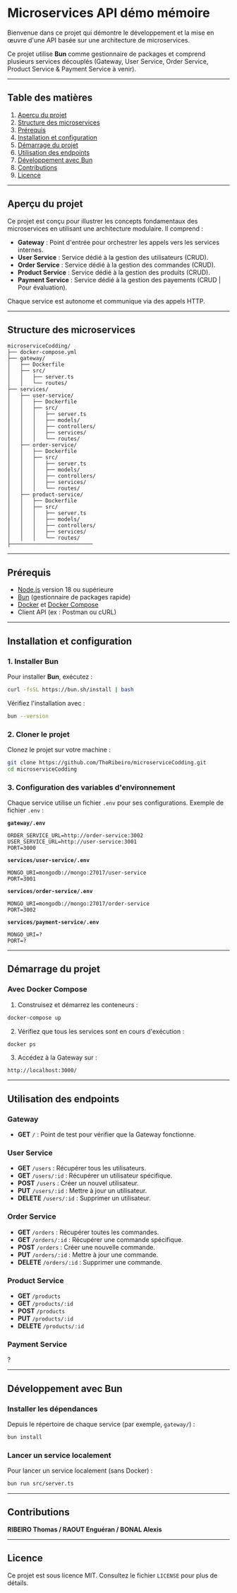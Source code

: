 # Microservices API démo mémoire

Bienvenue dans ce projet qui démontre le développement et la mise en œuvre d'une API basée sur une architecture de microservices. 

Ce projet utilise **Bun** comme gestionnaire de packages et comprend plusieurs services découplés (Gateway, User Service, Order Service, Product Service & Payment Service à venir).

---

## Table des matières

1. [Aperçu du projet](#aperçu-du-projet)
2. [Structure des microservices](#structure-des-microservices)
3. [Prérequis](#prérequis)
4. [Installation et configuration](#installation-et-configuration)
5. [Démarrage du projet](#démarrage-du-projet)
6. [Utilisation des endpoints](#utilisation-des-endpoints)
7. [Développement avec Bun](#développement-avec-bun)
8. [Contributions](#contributions)
9. [Licence](#licence)

---

## Aperçu du projet

Ce projet est conçu pour illustrer les concepts fondamentaux des microservices en utilisant une architecture modulaire. Il comprend :

- **Gateway** : Point d'entrée pour orchestrer les appels vers les services internes.
- **User Service** : Service dédié à la gestion des utilisateurs (CRUD).
- **Order Service** : Service dédié à la gestion des commandes (CRUD).
- **Product Service** : Service dédié à la gestion des produits (CRUD).
- **Payment Service** : Service dédié à la gestion des payements (CRUD | Pour évaluation). 

Chaque service est autonome et communique via des appels HTTP.

---

## Structure des microservices

```
microserviceCodding/
├── docker-compose.yml
├── gateway/
│   ├── Dockerfile
│   ├── src/
│   │   ├── server.ts
│   │   └── routes/
├── services/
│   ├── user-service/
│   │   ├── Dockerfile
│   │   ├── src/
│   │   │   ├── server.ts
│   │   │   ├── models/
│   │   │   ├── controllers/
│   │   │   ├── services/
│   │   │   └── routes/
│   ├── order-service/
│   │   ├── Dockerfile
│   │   ├── src/
│   │   │   ├── server.ts
│   │   │   ├── models/
│   │   │   ├── controllers/
│   │   │   ├── services/
│   │   │   └── routes/
│   ├── product-service/
│   │   ├── Dockerfile
│   │   ├── src/
│   │   │   ├── server.ts
│   │   │   ├── models/
│   │   │   ├── controllers/
│   │   │   ├── services/
│   │   │   └── routes/
├──────────────────────────
```

---

## Prérequis

- [Node.js](https://nodejs.org) version 18 ou supérieure
- [Bun](https://bun.sh) (gestionnaire de packages rapide)
- [Docker](https://www.docker.com) et [Docker Compose](https://docs.docker.com/compose/)
- Client API (ex : Postman ou cURL)

---

## Installation et configuration

### 1. Installer Bun

Pour installer **Bun**, exécutez :

```bash
curl -fsSL https://bun.sh/install | bash
```

Vérifiez l'installation avec :

```bash
bun --version
```

### 2. Cloner le projet

Clonez le projet sur votre machine :

```bash
git clone https://github.com/ThoRibeiro/microserviceCodding.git
cd microserviceCodding
```

### 3. Configuration des variables d'environnement

Chaque service utilise un fichier `.env` pour ses configurations. Exemple de fichier `.env` :

**`gateway/.env`**
```
ORDER_SERVICE_URL=http://order-service:3002
USER_SERVICE_URL=http://user-service:3001
PORT=3000
```

**`services/user-service/.env`**
```
MONGO_URI=mongodb://mongo:27017/user-service
PORT=3001
```

**`services/order-service/.env`**
```
MONGO_URI=mongodb://mongo:27017/order-service
PORT=3002
```

**`services/payment-service/.env`**
```
MONGO_URI=? 
PORT=?
```
---

## Démarrage du projet

### Avec Docker Compose

1. Construisez et démarrez les conteneurs :

```bash
docker-compose up
```

2. Vérifiez que tous les services sont en cours d'exécution :

```bash
docker ps
```

3. Accédez à la Gateway sur :

```
http://localhost:3000/
```

---

## Utilisation des endpoints

### Gateway
- **GET** `/` : Point de test pour vérifier que la Gateway fonctionne.

### User Service
- **GET** `/users` : Récupérer tous les utilisateurs.
- **GET** `/users/:id` : Récupérer un utilisateur spécifique.
- **POST** `/users` : Créer un nouvel utilisateur.
- **PUT** `/users/:id` : Mettre à jour un utilisateur.
- **DELETE** `/users/:id` : Supprimer un utilisateur.

### Order Service
- **GET** `/orders` : Récupérer toutes les commandes.
- **GET** `/orders/:id` : Récupérer une commande spécifique.
- **POST** `/orders` : Créer une nouvelle commande.
- **PUT** `/orders/:id` : Mettre à jour une commande.
- **DELETE** `/orders/:id` : Supprimer une commande.

### Product Service
- **GET** `/products`
- **GET** `/products/:id`
- **POST** `/products`
- **PUT** `/products/:id`
- **DELETE** `/products/:id`

### Payment Service
?

---

## Développement avec Bun

### Installer les dépendances

Depuis le répertoire de chaque service (par exemple, `gateway/`) :

```bash
bun install
```

### Lancer un service localement

Pour lancer un service localement (sans Docker) :

```bash
bun run src/server.ts
```

---

## Contributions

**RIBEIRO Thomas / RAOUT Enguéran / BONAL Alexis**

---

## Licence

Ce projet est sous licence MIT. Consultez le fichier `LICENSE` pour plus de détails.
